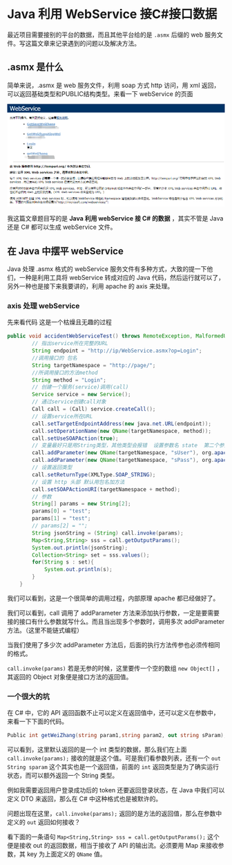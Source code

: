 # Java 利用 WebService 接C#接口数据  

最近项目需要接别的平台的数据，而且其他平台给的是 `.asmx` 后缀的 web 服务文件。写这篇文章来记录遇到的问题以及解决方法。  



## .asmx 是什么  

简单来说，.asmx 是 web 服务文件，利用 soap 方式 http 访问，用 xml 返回，可以返回基础类型和PUBLIC结构类型。来看一下 webService 的页面  

<img src="img/webService.png">

我这篇文章题目写的是 **Java 利用 webService 接 C# 的数据** ，其实不管是 Java 还是 C# 都可以生成 webService 文件。  

## 在 Java 中摆平 webService  

Java 处理 .asmx 格式的 webService 服务文件有多种方式，大致的提一下他们，一种是利用工具将 webService 转成对应的 Java 代码，然后运行就可以了，另外一种也是接下来我要讲的，利用 apache 的 axis 来处理。  



### axis 处理 webService  

先来看代码  这是一个枯燥且无趣的过程  

```java
public void accidentWebServiceTest() throws RemoteException, MalformedURLException, ServiceException {
        // 指出service所在完整的URL
        String endpoint = "http://ip/WebService.asmx?op=Login";
        //调用接口的 包名
        String targetNamespace = "http://page/";
        //所调用接口的方法method
        String method = "Login";
        // 创建一个服务(service)调用(call)
        Service service = new Service();
        // 通过service创建call对象
        Call call = (Call) service.createCall();
        // 设置service所在URL
        call.setTargetEndpointAddress(new java.net.URL(endpoint));
        call.setOperationName(new QName(targetNamespace, method));
        call.setUseSOAPAction(true);
        // 变量最好只是用String类型，其他类型会报错  设置参数名 state  第二个参数表示String类型,第三个参数表示入参
        call.addParameter(new QName(targetNamespace, "sUser"), org.apache.axis.encoding.XMLType.XSD_STRING, javax.xml.rpc.ParameterMode.IN);
        call.addParameter(new QName(targetNamespace, "sPass"), org.apache.axis.encoding.XMLType.XSD_STRING, javax.xml.rpc.ParameterMode.IN);
        // 设置返回类型
        call.setReturnType(XMLType.SOAP_STRING);
        // 设置 http 头部 默认用包名加方法
        call.setSOAPActionURI(targetNamespace + method);
        // 参数  
        String[] params = new String[2];
        params[0] = "test";
        params[1] = "test";
        // params[2] = "";
        String jsonString = (String) call.invoke(params);
        Map<String,String> sss = call.getOutputParams();
        System.out.println(jsonString);
        Collection<String> set = sss.values();
        for(String s : set){
            System.out.println(s);
        }
    }
```



我们可以看到，这是一个很简单的调用过程，内部原理 apache 都已经做好了。  

我们可以看到，call 调用了 addParameter 方法来添加执行参数，一定是要需要接的接口有什么参数就写什么。而且当出现多个参数时，调用多次 addParameter  方法。（这里不能链式编程）  

当我们使用了多少次 addParameter  方法后，后面的执行方法传参也必须传相同的格式。  

`call.invoke(params)`  若是无参的时候，这里要传一个空的数组 `new Object[]`  ，其返回的 Object 对象便是接口方法的返回值。  

### 一个很大的坑  

在 C# 中，它的 API 返回函数不止可以定义在返回值中，还可以定义在参数中，来看一下下面的代码。  

```c#
Public int getWeiZhang(string param1,string param2, out string sParam);
```

可以看到，这里默认返回的是一个 int 类型的数据，那么我们在上面 `call.invoke(params);` 接收的就是这个值。可是我们看参数列表，还有一个 `out String sparam` 这个其实也是一个返回值，前面的 `int` 返回类型是为了确实运行状态，而可以额外返回一个 String 类型。

例如我需要返回用户登录成功后的 token 还要返回登录状态，在 Java 中我们可以定义 DTO 来返回，那么在 C# 中这种格式也是被默许的。  

问题出现在这里，`call.invoke(params);` 返回的是方法的返回值，那么在参数中定义的 `out` 返回如何接收？  

看下面的一条语句  `Map<String,String> sss = call.getOutputParams();` 这个便是接收 out 的返回数据，相当于接收了 API 的输出流。必须要用 Map 来接收参数，其 key 为上面定义的 `QName` 值。

